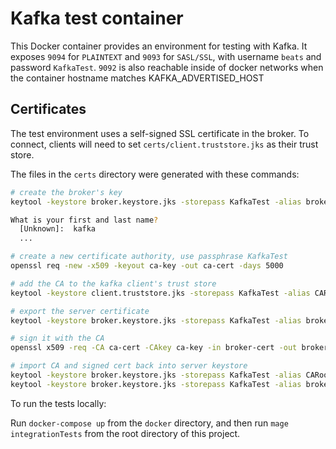 # Kafka test container

This Docker container provides an environment for testing with Kafka. It exposes `9094` for `PLAINTEXT` and `9093` for `SASL/SSL`,  with username `beats` and password `KafkaTest`.
`9092` is also reachable inside of docker networks when the container hostname matches KAFKA_ADVERTISED_HOST

## Certificates

The test environment uses a self-signed SSL certificate in the broker. To connect, clients will need to set `certs/client.truststore.jks` as their trust store.

The files in the `certs` directory were generated with these commands:

```sh
# create the broker's key
keytool -keystore broker.keystore.jks -storepass KafkaTest -alias broker -validity 5000 -keyalg RSA -sigalg SHA256withRSA -genkey

What is your first and last name?
  [Unknown]:  kafka
  ...

# create a new certificate authority, use passphrase KafkaTest
openssl req -new -x509 -keyout ca-key -out ca-cert -days 5000

# add the CA to the kafka client's trust store
keytool -keystore client.truststore.jks -storepass KafkaTest -alias CARoot -keyalg RSA -sigalg SHA256withRSA -import -file ca-cert

# export the server certificate
keytool -keystore broker.keystore.jks -storepass KafkaTest -alias broker -certreq -file broker-cert

# sign it with the CA
openssl x509 -req -CA ca-cert -CAkey ca-key -in broker-cert -out broker-cert-signed -days 5000 -CAcreateserial -passin pass:KafkaTest -sha256

# import CA and signed cert back into server keystore
keytool -keystore broker.keystore.jks -storepass KafkaTest -alias CARoot -import -file ca-cert
keytool -keystore broker.keystore.jks -storepass KafkaTest -alias broker -import -file broker-cert-signed

```

To run the tests locally:

Run `docker-compose up` from the `docker` directory, and then run `mage integrationTests` from the root directory of this project. 